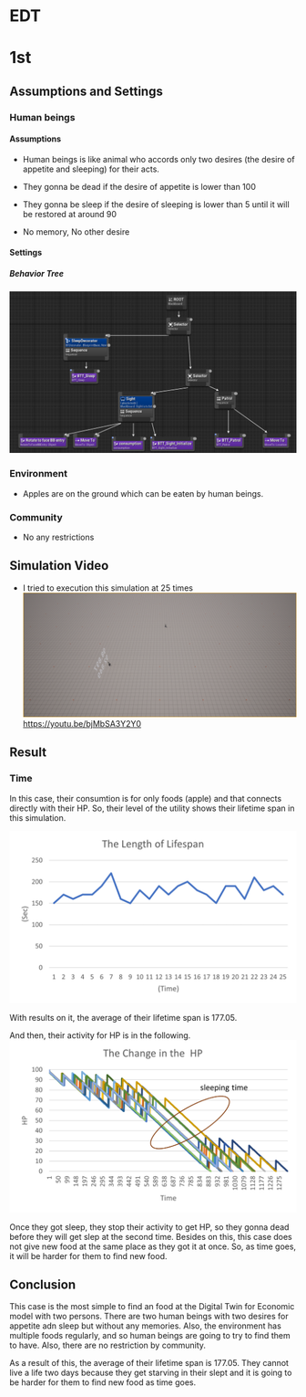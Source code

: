 # EDT

# 1st

## Assumptions and Settings

### Human beings

#### Assumptions
- Human beings is like animal who accords only two desires (the desire of appetite and sleeping) for their acts.
  
- They gonna be dead if the desire of appetite is lower than 100
  
- They gonna be sleep if the desire of sleeping is lower than 5 until it will be restored at around 90
  
- No memory, No other desire

#### Settings

##### Behavior Tree
<img src="1stBehaviorTree.png" alt="drawing" width="680"/>


### Environment
- Apples are on the ground which can be eaten by human beings.

### Community
- No any restrictions

## Simulation Video
- I tried to execution this simulation at 25 times
[![](ScreenShot00002.png)](https://youtu.be/bjMbSA3Y2Y0 "post title")
https://youtu.be/bjMbSA3Y2Y0


## Result

### Time

In this case, their consumtion is for only foods (apple) and that connects directly with their HP.
So, their level of the utility shows their lifetime span in this simulation.

<img src="0614_Time.png" alt="drawing" width="680"/>

With results on it, the average of their lifetime span is 177.05.

And then, their activity for HP is in the following.
<img src="0614_HP.png" alt="drawing" width="680"/>

Once they got sleep, they stop their activity to get HP, so they gonna dead before they will get slep at the second time.
Besides on this, this case does not give new food at the same place as they got it at once. So, as time goes, it will be harder for them to find new food.

## Conclusion

This case is the most simple to find an food at the Digital Twin for Economic model with two persons. There are two human beings with two desires for appetite adn sleep but without any memories. Also, the environment has multiple foods regularly, and so human beings are going to try to find them to have. Also, there are no restriction by community.

As a result of this, the average of their lifetime span is 177.05. They cannot live a life two days because they get starving in their slept and it is going to be harder for them to find new food as time goes.
